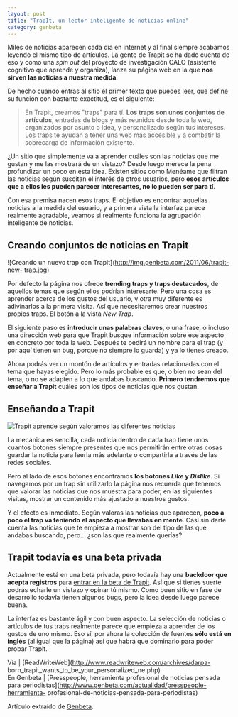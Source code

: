 ```yaml
---
layout: post
title: "TrapIt, un lector inteligente de noticias online"
category: genbeta
---
```




Miles de noticias aparecen cada día en internet y al final siempre acabamos
leyendo el mismo tipo de artículos. La gente de Trapit se ha dado cuenta de
eso y como una _spin out_ del proyecto de investigación CALO (asistente
cognitivo que aprende y organiza), lanza su página web en la que **nos sirven
las noticias a nuestra medida**.

De hecho cuando entras al sitio el primer texto que puedes leer, que define su
función con bastante exactitud, es el siguiente:

> En Trapit, creamos "traps" para tí. **Los traps son unos conjuntos de
artículos**, entradas de blogs y más reunidos desde toda la web, organizados
por asunto o idea, y personalizado según tus intereses. Los traps te ayudan a
tener una web más accesible y a combatir la sobrecarga de información
existente.

  
  
¿Un sitio que simplemente va a aprender cuáles son las noticias que me gustan
y me las mostrará de un vistazo? Desde luego merece la pena profundizar un
poco en esta idea. Existen sitios como Menéame que filtran las noticias según
suscitan el interés de otros usuarios, pero **esos artículos que a ellos les
pueden parecer interesantes, no lo pueden ser para tí**.

Con esa premisa nacen esos traps. El objetivo es encontrar aquellas noticias a
la medida del usuario, y a primera vista la interfaz parece realmente
agradable, veamos si realmente funciona la agrupación inteligente de noticias.

## Creando conjuntos de noticias en Trapit

  
![Creando un nuevo trap con Trapit](http://img.genbeta.com/2011/06/trapit-new-
trap.jpg)

Por defecto la página nos ofrece **trending traps y traps destacados**, de
aquellos temas que según ellos podrían interesarte. Pero una cosa es aprender
acerca de los gustos del usuario, y otra muy diferente es adivinarlos a la
primera visita. Así que necesitaremos crear nuestros propios traps. El botón a
la vista _New Trap_.

El siguiente paso es **introducir unas palabras claves**, o una frase, o
incluso una dirección web para que Trapit busque información sobre ese aspecto
en concreto por toda la web. Después te pedirá un nombre para el trap (y por
aquí tienen un bug, porque no siempre lo guarda) y ya lo tienes creado.

Ahora podrás ver un montón de artículos y entradas relacionadas con el tema
que hayas elegido. Pero lo más probable es que, o bien no sean del tema, o no
se adapten a lo que andabas buscando. **Primero tendremos que enseñar a
Trapit** cuáles son los tipos de noticias que nos gustan.

## Enseñando a Trapit

  
![Trapit aprende según valoramos las diferentes
noticias](http://img.genbeta.com/2011/06/trapit-your-trap-needs-you.jpg)

La mecánica es sencilla, cada noticia dentro de cada trap tiene unos cuantos
botones siempre presentes que nos permitirán entre otras cosas guardar la
noticia para leerla más adelante o compartirla a través de las redes sociales.

Pero al lado de esos botones encontramos **los botones _Like_ y _Dislike_**.
Si navegamos por un trap sin utilizarlo la página nos recuerda que tenemos que
valorar las noticias que nos muestra para poder, en las siguientes visitas,
mostrar un contenido más ajustado a nuestros gustos.

Y el efecto es inmediato. Según valoras las noticias que aparecen, **poco a
poco el trap va teniendo el aspecto que llevabas en mente**. Casi sin darte
cuenta las noticias que te empieza a mostrar son del tipo de las que andabas
buscando, pero… ¿son las que realmente querías?

## Trapit todavía es una beta privada

  
Actualmente está en una beta privada, pero todavía hay una **backdoor que
acepta registros** para [entrar en la beta de
Trapit](https://trap.it/auth/beta/405cc461-988f-11e0-80f5-44ac078cad24). Así
que si tienes suerte podrás echarle un vistazo y opinar tú mismo. Como buen
sitio en fase de desarrollo todavía tienen algunos bugs, pero la idea desde
luego parece buena.

La interfaz es bastante ágil y con buen aspecto. La selección de noticias o
artículos de tus traps realmente parece que empieza a aprender de los gustos
de uno mismo. Eso sí, por ahora la colección de fuentes **sólo está en
inglés** (al igual que la página) así que habrá que dominarlo para poder
probar Trapit.

Vía | [ReadWriteWeb](http://www.readwriteweb.com/archives/darpa-
born_trapit_wants_to_be_your_personalized_ne.php)  
En Genbeta | [Presspeople, herramienta profesional de noticias pensada para
periodistas](http://www.genbeta.com/actualidad/presspeople-herramienta-
profesional-de-noticias-pensada-para-periodistas)

Artículo extraído de [Genbeta](http://www.genbeta.com).